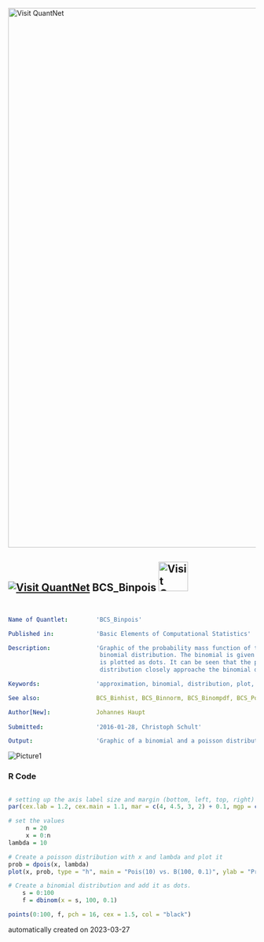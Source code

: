 [<img src="https://github.com/QuantLet/Styleguide-and-FAQ/blob/master/pictures/banner.png" width="1100" alt="Visit QuantNet">](http://quantlet.de/)

## [<img src="https://github.com/QuantLet/Styleguide-and-FAQ/blob/master/pictures/qloqo.png" alt="Visit QuantNet">](http://quantlet.de/) **BCS_Binpois** [<img src="https://github.com/QuantLet/Styleguide-and-FAQ/blob/master/pictures/QN2.png" width="60" alt="Visit QuantNet 2.0">](http://quantlet.de/)

```yaml


Name of Quantlet:        'BCS_Binpois'

Published in:            'Basic Elements of Computational Statistics'

Description:             'Graphic of the probability mass function of the poission distribution vs.
                          binomial distribution. The binomial is given by bars, while the binomial distr.
                          is plotted as dots. It can be seen that the poisson as well as the binomial
                          distribution closely approache the binomial distribution for the specified values.'

Keywords:                'approximation, binomial, distribution, plot, poisson, visualization'

See also:                BCS_Binhist, BCS_Binnorm, BCS_Binompdf, BCS_Poispdf

Author[New]:             Johannes Haupt
  
Submitted:               '2016-01-28, Christoph Schult'

Output:                  'Graphic of a binomial and a poisson distribution that approach the normal distribution'

```

![Picture1](BCS_Binpois.png)

### R Code
```r

# setting up the axis label size and margin (bottom, left, top, right)
par(cex.lab = 1.2, cex.main = 1.1, mar = c(4, 4.5, 3, 2) + 0.1, mgp = c(2.9, 1, 0))

# set the values
     n = 20
     x = 0:n
lambda = 10

# Create a poisson distribution with x and lambda and plot it
prob = dpois(x, lambda)
plot(x, prob, type = "h", main = "Pois(10) vs. B(100, 0.1)", ylab = "Probability", ylim = c(0, 0.15))

# Create a binomial distribution and add it as dots.
    s = 0:100
    f = dbinom(x = s, 100, 0.1)

points(0:100, f, pch = 16, cex = 1.5, col = "black")

```

automatically created on 2023-03-27